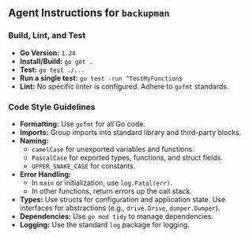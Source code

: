 ## Agent Instructions for `backupman`

### Build, Lint, and Test

- **Go Version:** `1.24`
- **Install/Build:** `go get .`
- **Test:** `go test ./...`
- **Run a single test:** `go test -run ^TestMyFunction$`
- **Lint:** No specific linter is configured. Adhere to `gofmt` standards.

### Code Style Guidelines

- **Formatting:** Use `gofmt` for all Go code.
- **Imports:** Group imports into standard library and third-party blocks.
- **Naming:**
    - `camelCase` for unexported variables and functions.
    - `PascalCase` for exported types, functions, and struct fields.
    - `UPPER_SNAKE_CASE` for constants.
- **Error Handling:**
    - In `main` or initialization, use `log.Fatal(err)`.
    - In other functions, return errors up the call stack.
- **Types:** Use structs for configuration and application state. Use interfaces for abstractions (e.g., `drive.Drive`, `dumper.Dumper`).
- **Dependencies:** Use `go mod tidy` to manage dependencies.
- **Logging:** Use the standard `log` package for logging.
